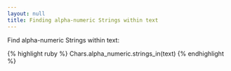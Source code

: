 ```yaml
---
layout: null
title: Finding alpha-numeric Strings within text
---
```


Find alpha-numeric Strings within text:

{% highlight ruby %}
Chars.alpha_numeric.strings_in(text)
{% endhighlight %}
